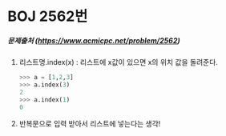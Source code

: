 # BOJ 2562번

##### 문제출처 (https://www.acmicpc.net/problem/2562) 

1. 리스트명.index(x)  :  리스트에 x값이 있으면 x의 위치 값을 돌려준다.

   ```python
   >>> a = [1,2,3]
   >>> a.index(3)
   2
   >>> a.index(1)
   0
   ```

   

2. 반복문으로 입력 받아서 리스트에 넣는다는 생각!